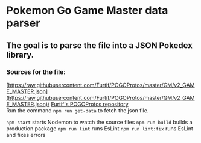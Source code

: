 # Pokemon Go Game Master data parser

## The goal is to parse the file into a JSON Pokedex library.

### Sources for the file:
[https://raw.githubusercontent.com/Furtif/POGOProtos/master/GM/v2_GAME_MASTER.json](https://raw.githubusercontent.com/Furtif/POGOProtos/master/GM/v2_GAME_MASTER.json)\
[Furtif's POGOProtos repository](https://github.com/Furtif/POGOProtos/)\
Run the command `npm run get-data` to fetch the json file.

`npm start` starts Nodemon to watch the source files
`npm run build` builds a production package
`npm run lint` runs EsLint
`npm run lint:fix` runs EsLint and fixes errors
